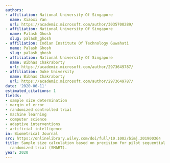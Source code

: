 ```yaml
---
authors:
- affiliation: National University Of Singapore
  name: Xiaoxi Yan
  url: https://academic.microsoft.com/author/3035700289/
- affiliation: National University Of Singapore
  name: Palash Ghosh
  slug: palash_ghosh
- affiliation: Indian Institute Of Technology Guwahati
  name: Palash Ghosh
  slug: palash_ghosh
- affiliation: National University Of Singapore
  name: Bibhas Chakraborty
  url: https://academic.microsoft.com/author/2973649787/
- affiliation: Duke University
  name: Bibhas Chakraborty
  url: https://academic.microsoft.com/author/2973649787/
date: '2020-06-11'
estimated_citations: 1
fields:
- sample size determination
- margin of error
- randomized controlled trial
- machine learning
- computer science
- adaptive interventions
- artificial intelligence
in: Biometrical Journal
src: https://onlinelibrary.wiley.com/doi/full/10.1002/bimj.201900364
title: Sample size calculation based on precision for pilot sequential multiple assignment
  randomized trial (SMART).
year: 2020
---
```

